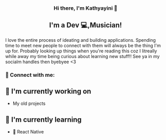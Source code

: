 

<h3 align="center">
Hi there, I'm Kathyayini</a> 👋
</h3>

<h2 align="center">
I'm a Dev 💻,Musician!
</h2> 

I love the entire process of ideating and building applications. Spending time to meet new people to connect with them will always be the thing I'm up for. Probably looking up things when you're reading this coz I litreally while away my time being curious about learning new stuff!! See ya in my socialm handles then byebyee <3

### 🤝 Connect with me:

<a href="https://www.linkedin.com/in/kathyayini-b-712a4b23b/"></a>
<a href="https://instagram.com/h_t_a_k"></a>


## 🔭 I'm currently working on

- My old projects

## 🌱 I'm currently learning

- 📱 React Native
 

